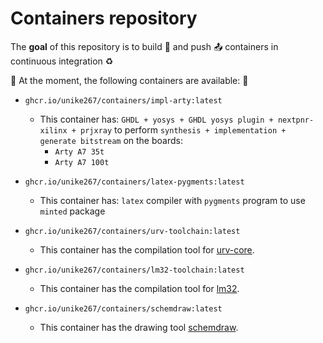 # Containers repository 

The **goal** of this repository is to build 🔨 and push 📤 containers in continuous integration ♻️

📢 At the moment, the following containers are available: 📢

- `ghcr.io/unike267/containers/impl-arty:latest`
    - This container has: `GHDL + yosys + GHDL yosys plugin + nextpnr-xilinx + prjxray` to perform `synthesis + implementation + generate bitstream` on the boards:
        - `Arty A7 35t`
        - `Arty A7 100t`

- `ghcr.io/unike267/containers/latex-pygments:latest`
    - This container has: `latex` compiler with `pygments` program to use `minted` package

- `ghcr.io/unike267/containers/urv-toolchain:latest`
    - This container has the compilation tool for [urv-core](https://gitlab.com/ohwr/project/urv-core).

- `ghcr.io/unike267/containers/lm32-toolchain:latest` 
    - This container has the compilation tool for [lm32](https://gitlab.com/ohwr/project/general-cores/-/tree/master/modules/wishbone/wb_lm32).

- `ghcr.io/unike267/containers/schemdraw:latest`
    - This container has the drawing tool [schemdraw](https://github.com/cdelker/schemdraw).

